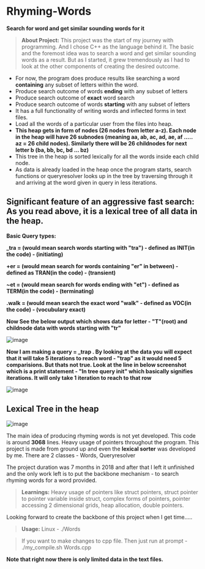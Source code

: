 # Rhyming-Words
**Search for word and get similar sounding words for it**

>**About Project:** This project was the start of my journey with programming. And I chose C++ as the language behind it. The basic and the foremost idea was to search a word and get similar sounding words as a result. But as I started, it grew tremendously as I had to look at the other components of creating the desired outcome. 
 - For now, the program does produce results like searching a word **containing** any subset of letters within the word.
 - Produce search outcome of words **ending** with any subset of letters
 - Produce search outcome of **exact** word search
 - Produce search outcome of words **starting** with any subset of letters
 - It has a full functionality of writing words and inflected forms in text files.
 - Load all the words of a particular user from the files into heap.
 - **This heap gets in form of nodes (26 nodes from letter a-z). Each node in the heap will have 26 subnodes (meaning aa, ab, ac, ad, ae, af ..... az = 26      child nodes). Similarly there will be 26 childnodes for next letter b (ba, bb, bc, bd ... bz)**
 - This tree in the heap is sorted lexically for all the words inside each child node.
 - As data is already loaded in the heap once the program starts, search functions or queryresolver looks up in the tree by traversing through it and          arriving at the word given in query in less iterations.
 
 
 
 ## Significant feature of an aggressive fast search: As you read above, it is a lexical tree of all data in the heap.
 
 **Basic Query types:**
 
 **_tra = (would mean search words starting with "tra") - defined as INIT(in the code) - (initiating)**
 
 **+er = (would mean search for words containing "er" in between) - defined as TRAN(in the code) - (transient)**
 
 **~et = (would mean search for words ending with "et") - defined as TERM(in the code) - (terminating)**
 
 **.walk = (would mean search the exact word "walk" - defined as VOC(in the code) - (vocubulary exact)**
 
 **Now See the below output which shows data for letter - "T"(root) and childnode data with words starting with "tr"**
 
 ![image](https://user-images.githubusercontent.com/26901597/205448611-4790ff7f-a70e-4a9d-b797-100ba90b2b8c.png)

**Now I am making a query = _trap . By looking at the data you will expect that it will take 5 iterations to reach word - "trap" as it would need 5 comparisions. But thats not true. Look at the line in below screenshot which is a print statement - "In tree query init" which basically signifies iterations. It will only take 1 iteration to reach to that row**

![image](https://user-images.githubusercontent.com/26901597/205448368-6297213d-ee77-4c86-91bf-dff768b405f4.png)

## Lexical Tree in the heap


![image](https://user-images.githubusercontent.com/26901597/205473020-81461029-a794-4c36-b513-5f3a2d521770.png)

 
 
 
  The main idea of producing rhyming words is not yet developed. This code is around **3068** lines. Heavy usage of pointers throughout the program. This     project is made from ground up and even the **lexical sorter** was developed by me. There are 2 classes -  Words, Queryresolver
  
  The project duration was 7 months in 2018 and after that I left it unfinished and the only work left is to put the backbone mechanism - to search rhyming   words for a word provided.
  
  >**Learnings:** Heavy usage of pointers like struct pointers, struct pointer to pointer variable inside struct, complex forms of pointers, pointer accessing 2 dimensional grids, heap allocation, double pointers.
  
  Looking forward to create the backbone of this project when I get time.....
  
  >**Usage:** Linux - ./Words
  
  >If you want to make changes to cpp file. Then just run at prompt -  ./my_compile.sh Words.cpp 
  
  **Note that right now there is only limited data in the text files.**





